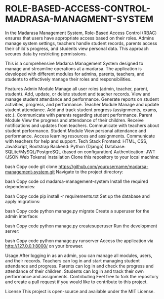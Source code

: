 # ROLE-BASED-ACCESS-CONTROL-MADRASA-MANAGMENT-SYSTEM
In the Madarasa Management System, Role-Based Access Control (RBAC) ensures that users have appropriate access based on their roles. Admins manage system settings, teachers handle student records, parents access their child's progress, and students view personal data. This approach secures data by restricting permissions.

This is a comprehensive Madarsa Management System designed to manage and streamline operations at a madarsa. The application is developed with different modules for admins, parents, teachers, and students to effectively manage their roles and responsibilities.

Features
Admin Module
Manage all user roles (admin, teacher, parent, student).
Add, update, or delete student and teacher records.
View and manage student attendance and performance.
Generate reports on student activities, progress, and performance.
Teacher Module
Manage and update student attendance.
Add and track student progress (assignments, exams, etc.).
Communicate with parents regarding student performance.
Parent Module
View the progress and attendance of their children.
Receive notifications and updates from teachers.
Communicate with teachers about student performance.
Student Module
View personal attendance and performance.
Access learning resources and assignments.
Communicate with teachers for help and support.
Tech Stack
Frontend: HTML, CSS, JavaScript, Bootstrap
Backend: Python (Django)
Database: SQLite/MySQL/PostgreSQL (based on configuration)
Authentication: JWT (JSON Web Tokens)
Installation
Clone this repository to your local machine:

bash
Copy code
git clone https://github.com/yourusername/madarsa-management-system.git
Navigate to the project directory:

bash
Copy code
cd madarsa-management-system
Install the required dependencies:

bash
Copy code
pip install -r requirements.txt
Set up the database and apply migrations:

bash
Copy code
python manage.py migrate
Create a superuser for the admin interface:

bash
Copy code
python manage.py createsuperuser
Run the development server:

bash
Copy code
python manage.py runserver
Access the application via http://127.0.0.1:8000/ on your browser.

Usage
After logging in as an admin, you can manage all modules, users, and their records.
Teachers can log in and start managing student attendance and progress.
Parents can log in and check the progress and attendance of their children.
Students can log in and track their own performance and assignments.
Contributing
Feel free to fork the repository and create a pull request if you would like to contribute to this project.

License
This project is open-source and available under the MIT License.
